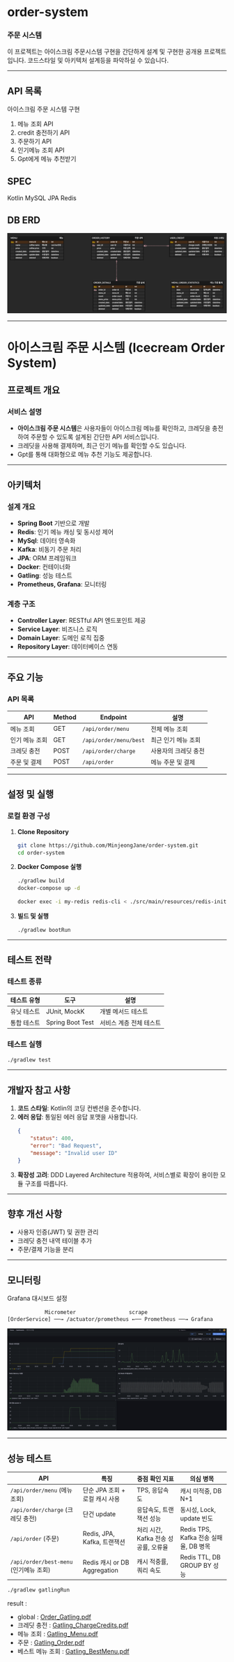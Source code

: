 # order-system

### 주문 시스템

이 프로젝트는 아이스크림 주문시스템 구현을 간단하게 설계 및 구현한 공개용 프로젝트입니다.
코드스타일 및 아키텍처 설계등을 파악하실 수 있습니다.

---

## API 목록

아이스크림 주문 시스템 구현

1) 메뉴 조회 API
2) credit 충전하기 API
3) 주문하기 API
4) 인기메뉴 조회 API
5) Gpt에게 메뉴 추천받기

## SPEC

Kotlin MySQL JPA Redis

## DB ERD

![erd.png](src/main/resources/image/erd.png)

-----

# 아이스크림 주문 시스템 (Icecream Order System)

## 프로젝트 개요

### 서비스 설명

- **아이스크림 주문 시스템**은 사용자들이 아이스크림 메뉴를 확인하고, 크레딧을 충전하여 주문할 수 있도록 설계된 간단한 API 서비스입니다.
- 크레딧을 사용해 결제하며, 최근 인기 메뉴를 확인할 수도 있습니다.
- Gpt를 통해 대화형으로 메뉴 추천 기능도 제공합니다.

---

## 아키텍처

### 설계 개요

- **Spring Boot** 기반으로 개발
- **Redis**: 인기 메뉴 캐싱 및 동시성 제어
- **MySql**: 데이터 영속화
- **Kafka**: 비동기 주문 처리
- **JPA**: ORM 프레임워크
- **Docker**: 컨테이너화
- **Gatling**: 성능 테스트
- **Prometheus, Grafana**: 모니터링

### 계층 구조

- **Controller Layer**: RESTful API 엔드포인트 제공
- **Service Layer**: 비즈니스 로직
- **Domain Layer**: 도메인 로직 집중
- **Repository Layer**: 데이터베이스 연동

---

## 주요 기능

### API 목록

| API      | Method | Endpoint               | 설명          |
|----------|--------|------------------------|-------------|
| 메뉴 조회    | GET    | `/api/order/menu`      | 전체 메뉴 조회    |
| 인기 메뉴 조회 | GET    | `/api/order/menu/best` | 최근 인기 메뉴 조회 |
| 크레딧 충전   | POST   | `/api/order/charge`    | 사용자의 크레딧 충전 |
| 주문 및 결제  | POST   | `/api/order`           | 메뉴 주문 및 결제  |

---

## 설정 및 실행

### 로컬 환경 구성

1. **Clone Repository**
   ```bash
   git clone https://github.com/MinjeongJane/order-system.git
   cd order-system
   ```

2. **Docker Compose 실행**
   ```bash
   ./gradlew build
   docker-compose up -d
   ```  
    ```bash
   docker exec -i my-redis redis-cli < ./src/main/resources/redis-init.txt
   ```

3. **빌드 및 실행**
   ```bash
   ./gradlew bootRun
   ```

---

## 테스트 전략

### 테스트 종류

| 테스트 유형 | 도구               | 설명            |
|--------|------------------|---------------|
| 유닛 테스트 | JUnit, MockK     | 개별 메서드 테스트    |
| 통합 테스트 | Spring Boot Test | 서비스 계층 전체 테스트 |

### 테스트 실행

   ```bash
   ./gradlew test
   ```

---

## 개발자 참고 사항

1. **코드 스타일**: Kotlin의 코딩 컨벤션을 준수합니다.
2. **에러 응답**: 통일된 에러 응답 포맷을 사용합니다.
   ```json
   {
       "status": 400,
       "error": "Bad Request",
       "message": "Invalid user ID"
   }
   ```
3. **확장성 고려**: DDD Layered Architecture 적용하여, 서비스별로 확장이 용이한 모듈 구조를 따릅니다.

---

## 향후 개선 사항

- 사용자 인증(JWT) 및 권한 관리
- 크레딧 충전 내역 테이블 추가
- 주문/결제 기능을 분리

-------------------------------------

## 모니터링

Grafana 대시보드 설정

```
            Micrometer                 scrape
[OrderService] ──→ /actuator/prometheus ←── Prometheus ──→ Grafana
```

![grafana.png](src/main/resources/image/grafana.png)

---

## 성능 테스트

| API                              | 특징                         | 중점 확인 지표                 | 의심 병목                          |
|----------------------------------|----------------------------|--------------------------|--------------------------------|
| `/api/order/menu` (메뉴 조회)        | 단순 JPA 조회 + 로컬 캐시 사용       | TPS, 응답속도                | 캐시 미적중, DB N+1                 |
| `/api/order/charge` (크레딧 충전)     | 단건 update                  | 응답속도, 트랜잭션 성능            | 동시성, Lock, update 빈도           |
| `/api/order` (주문)                | Redis, JPA, Kafka, 트랜잭션    | 처리 시간, Kafka 전송 성공률, 오류율 | Redis TPS, Kafka 전송 실패율, DB 병목 |
| `/api/order/best-menu` (인기메뉴 조회) | Redis 캐시 or DB Aggregation | 캐시 적중률, 쿼리 속도            | Redis TTL, DB GROUP BY 성능      |

```bash
./gradlew gatlingRun

```

result : 

* global :
  [Order_Gatling.pdf](src/main/resources/image/Order_Gatling.pdf)
* 크레딧 충전 :
  [Gatling_ChargeCredits.pdf](src/main/resources/image/Gatling_ChargeCredits.pdf)
* 메뉴 조회 :
  [Gatling_Menu.pdf](src/main/resources/image/Gatling_Menu.pdf)
* 주문 :
  [Gatling_Order.pdf](src/main/resources/image/Gatling_Order.pdf)
* 베스트 메뉴 조회 :
  [Gatling_BestMenu.pdf](src/main/resources/image/Gatling_BestMenu.pdf)
